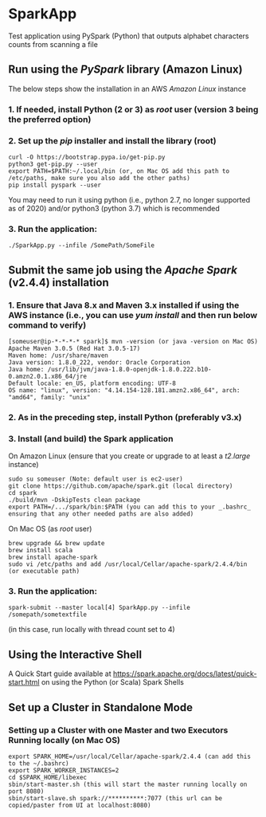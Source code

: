 # SparkApp

Test application using PySpark (Python) that outputs alphabet characters counts from scanning a file

## Run using the _PySpark_ library (Amazon Linux)

The below steps show the installation in an AWS _Amazon Linux_ instance

### 1. If needed, install Python (2 or 3) as _root_ user (version 3 being the preferred option)

### 2. Set up the _pip_ installer and install the library (root)

```
curl -O https://bootstrap.pypa.io/get-pip.py
python3 get-pip.py --user
export PATH=$PATH:~/.local/bin (or, on Mac OS add this path to /etc/paths, make sure you also add the other paths)
pip install pyspark --user
```

You may need to run it using python (i.e., python 2.7, no longer supported as of 2020) and/or python3 (python 3.7) which is recommended

### 3. Run the application:

```
./SparkApp.py --infile /SomePath/SomeFile
```

## Submit the same job using the _Apache Spark_ (v2.4.4) installation

### 1. Ensure that Java 8.x and Maven 3.x installed if using the AWS instance (i.e., you can use _yum install_ and then run below command to verify)
```
[someuser@ip-*-*-*-* spark]$ mvn -version (or java -version on Mac OS)
Apache Maven 3.0.5 (Red Hat 3.0.5-17)
Maven home: /usr/share/maven
Java version: 1.8.0_222, vendor: Oracle Corporation
Java home: /usr/lib/jvm/java-1.8.0-openjdk-1.8.0.222.b10-0.amzn2.0.1.x86_64/jre
Default locale: en_US, platform encoding: UTF-8
OS name: "linux", version: "4.14.154-128.181.amzn2.x86_64", arch: "amd64", family: "unix"
```

### 2. As in the preceding step, install Python (preferably v3.x)

### 3. Install (and build) the Spark application

On Amazon Linux (ensure that you create or upgrade to at least a _t2.large_ instance)
```
sudo su someuser (Note: default user is ec2-user)
git clone https://github.com/apache/spark.git (local directory)
cd spark
./build/mvn -DskipTests clean package
export PATH=/.../spark/bin:$PATH (you can add this to your _.bashrc_ ensuring that any other needed paths are also added)
```

On Mac OS (as _root_ user)
```
brew upgrade && brew update
brew install scala
brew install apache-spark
sudo vi /etc/paths and add /usr/local/Cellar/apache-spark/2.4.4/bin (or executable path)
```

### 3. Run the application:
```
spark-submit --master local[4] SparkApp.py --infile /somepath/sometextfile
```
(in this case, run locally with thread count set to 4)

## Using the Interactive Shell

A Quick Start guide available at https://spark.apache.org/docs/latest/quick-start.html on using the Python (or Scala) Spark Shells

## Set up a Cluster in Standalone Mode

### Setting up a Cluster with one Master and two Executors Running locally (on Mac OS)

```
export SPARK_HOME=/usr/local/Cellar/apache-spark/2.4.4 (can add this to the ~/.bashrc)
export SPARK_WORKER_INSTANCES=2
cd $SPARK_HOME/libexec
sbin/start-master.sh (this will start the master running locally on port 8080)
sbin/start-slave.sh spark://**********:7077 (this url can be copied/paster from UI at localhost:8080)
```
